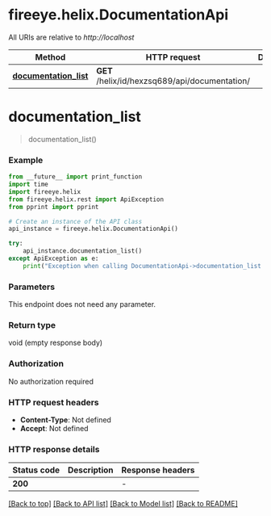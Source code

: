 # fireeye.helix.DocumentationApi

All URIs are relative to *http://localhost*

Method | HTTP request | Description
------------- | ------------- | -------------
[**documentation_list**](DocumentationApi.md#documentation_list) | **GET** /helix/id/hexzsq689/api/documentation/ | 


# **documentation_list**
> documentation_list()



### Example

```python
from __future__ import print_function
import time
import fireeye.helix
from fireeye.helix.rest import ApiException
from pprint import pprint

# Create an instance of the API class
api_instance = fireeye.helix.DocumentationApi()

try:
    api_instance.documentation_list()
except ApiException as e:
    print("Exception when calling DocumentationApi->documentation_list: %s\n" % e)
```

### Parameters
This endpoint does not need any parameter.

### Return type

void (empty response body)

### Authorization

No authorization required

### HTTP request headers

 - **Content-Type**: Not defined
 - **Accept**: Not defined

### HTTP response details
| Status code | Description | Response headers |
|-------------|-------------|------------------|
**200** |  |  -  |

[[Back to top]](#) [[Back to API list]](../README.md#documentation-for-api-endpoints) [[Back to Model list]](../README.md#documentation-for-models) [[Back to README]](../README.md)

